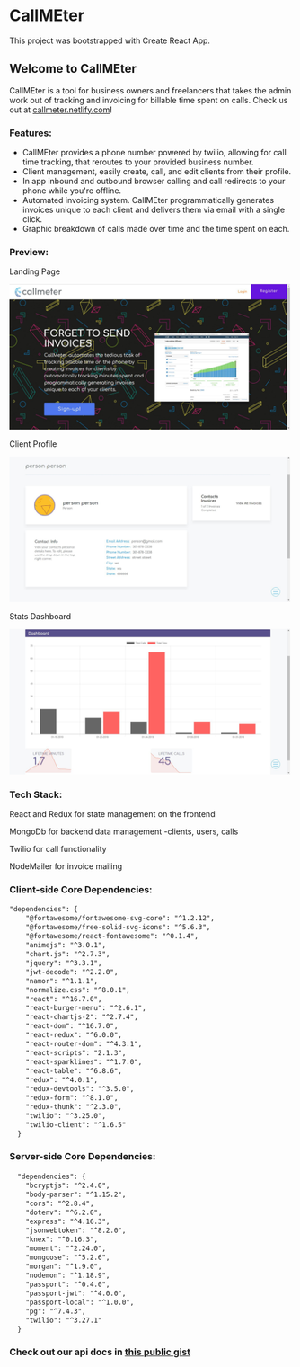 # CallMEter 
This project was bootstrapped with Create React App.

## Welcome to CallMEter 

CallMEter is a tool for business owners and freelancers that takes the admin work out of tracking and invoicing for billable time spent on calls. 
Check us out at <a href="https://callmeter.netlify.com/">callmeter.netlify.com</a>!

### Features:
- CallMEter provides a phone number powered by twilio, allowing for call time tracking, that reroutes to your provided business number. 
- Client management, easily create, call, and edit clients from their profile. 
- In app inbound and outbound browser calling and call redirects to your phone while you're offline. 
- Automated invoicing system. CallMEter programmatically generates invoices unique to each client and delivers them via email with a single click. 
- Graphic breakdown of calls made over time and the time spent on each.

### Preview: 
Landing Page

<img src="src/images/readMeImages/LandingPageCM.JPG" width="500">


Client Profile

<img src="src/images/readMeImages/profileContactCM.JPG" width="500">


Stats Dashboard

<img src="src/images/readMeImages/dashCM.JPG" width="500">


### Tech Stack:

React and Redux for state management on the frontend

MongoDb for backend data management -clients, users, calls

Twilio for call functionality

NodeMailer for invoice mailing


### Client-side Core Dependencies:
```
"dependencies": {
    "@fortawesome/fontawesome-svg-core": "^1.2.12",
    "@fortawesome/free-solid-svg-icons": "^5.6.3",
    "@fortawesome/react-fontawesome": "^0.1.4",
    "animejs": "^3.0.1",
    "chart.js": "^2.7.3",
    "jquery": "^3.3.1",
    "jwt-decode": "^2.2.0",
    "namor": "^1.1.1",
    "normalize.css": "^8.0.1",
    "react": "^16.7.0",
    "react-burger-menu": "^2.6.1",
    "react-chartjs-2": "^2.7.4",
    "react-dom": "^16.7.0",
    "react-redux": "^6.0.0",
    "react-router-dom": "^4.3.1",
    "react-scripts": "2.1.3",
    "react-sparklines": "^1.7.0",
    "react-table": "^6.8.6",
    "redux": "^4.0.1",
    "redux-devtools": "^3.5.0",
    "redux-form": "^8.1.0",
    "redux-thunk": "^2.3.0",
    "twilio": "^3.25.0",
    "twilio-client": "^1.6.5"
  }
```

### Server-side Core Dependencies:
```
  "dependencies": {
    "bcryptjs": "^2.4.0",
    "body-parser": "^1.15.2",
    "cors": "^2.8.4",
    "dotenv": "^6.2.0",
    "express": "^4.16.3",
    "jsonwebtoken": "^8.2.0",
    "knex": "^0.16.3",
    "moment": "^2.24.0",
    "mongoose": "^5.2.6",
    "morgan": "^1.9.0",
    "nodemon": "^1.18.9",
    "passport": "^0.4.0",
    "passport-jwt": "^4.0.0",
    "passport-local": "^1.0.0",
    "pg": "^7.4.3",
    "twilio": "^3.27.1"
  }
```


### Check out our api docs in <a href="https://gist.github.com/jsantiag/1c6ce266616343d228bd2279781b1f62">this public gist</a>